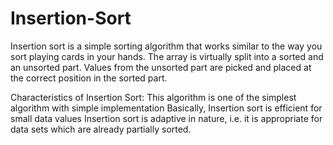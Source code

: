# Insertion-Sort
Insertion sort is a simple sorting algorithm that works similar to the way you sort playing cards in your hands. The array is virtually split into a sorted and an unsorted part. Values from the unsorted part are picked and placed at the correct position in the sorted part.

Characteristics of Insertion Sort: This algorithm is one of the simplest algorithm with simple implementation Basically, Insertion sort is efficient for small data values Insertion sort is adaptive in nature, i.e. it is appropriate for data sets which are already partially sorted.
